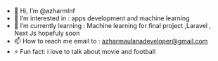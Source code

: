 - 👋 Hi, I’m @azharmlnf
- 👀 I’m interested in : apps development and machine learning
- 🌱 I’m currently learning :  Machine learning for final project ,Laravel , Next Js hopefuly soon
- 📫 How to reach me email to : azharmaulanadeveloper@gmail.com
- ⚡ Fun fact: i love to talk about movie and football

<!---
azharmlnf/azharmlnf is a ✨ special ✨ repository because its `README.md` (this file) appears on your GitHub profile.
You can click the Preview link to take a look at your changes.
--->
